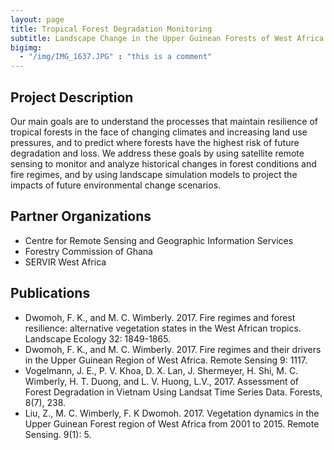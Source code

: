 ```yaml
---
layout: page
title: Tropical Forest Degradation Monitoring
subtitle: Landscape Change in the Upper Guinean Forests of West Africa
bigimg: 
  - "/img/IMG_1637.JPG" : "this is a comment"
---
```


## Project Description

Our main goals are to understand the processes that maintain resilience of tropical forests in the face of changing climates and increasing land use pressures, and to predict where forests have the highest risk of future degradation and loss. We address these goals by using satellite remote sensing to monitor and analyze historical changes in forest conditions and fire regimes, and by using landscape simulation models to project the impacts of future environmental change scenarios.

## Partner Organizations

* Centre for Remote Sensing and Geographic Information Services
* Forestry Commission of Ghana
* SERVIR West Africa

## Publications

* Dwomoh, F. K., and M. C. Wimberly. 2017. Fire regimes and forest resilience: alternative vegetation states in the West African tropics. Landscape Ecology 32: 1849-1865.
* Dwomoh, F. K., and M. C. Wimberly. 2017. Fire regimes and their drivers in the Upper Guinean Region of West Africa. Remote Sensing 9: 1117.
* Vogelmann, J. E., P. V. Khoa, D. X. Lan, J. Shermeyer, H. Shi, M. C. Wimberly, H. T. Duong, and L. V. Huong, L.V., 2017. Assessment of Forest Degradation in Vietnam Using Landsat Time Series Data. Forests, 8(7), 238.
* Liu, Z., M. C. Wimberly, F. K Dwomoh. 2017. Vegetation dynamics in the Upper Guinean Forest region of West Africa from 2001 to 2015. Remote Sensing. 9(1): 5. 

